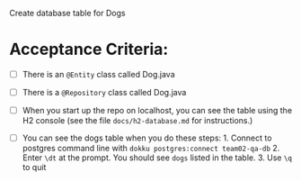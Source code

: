 Create database table for Dogs


# Acceptance Criteria:

- [ ] There is an `@Entity` class called Dog.java
- [ ] There is a `@Repository` class called Dog.java
- [ ] When you start up the repo on localhost, you can see the table
      using the H2 console (see the file `docs/h2-database.md` for 
      instructions.)
- [ ] You can see the dogs table when you do these steps:
      1. Connect to postgres command line with 
         ```
         dokku postgres:connect team02-qa-db
         ```
      2. Enter `\dt` at the prompt. You should see
         `dogs` listed in the table.
      3. Use `\q` to quit


